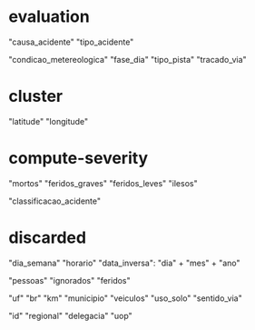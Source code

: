 # evaluation

"causa_acidente"
"tipo_acidente"

"condicao_metereologica"
"fase_dia"
"tipo_pista"
"tracado_via"

# cluster

"latitude"
"longitude"

# compute-severity

"mortos"
"feridos_graves"
"feridos_leves"
"ilesos"

"classificacao_acidente"

# discarded

"dia_semana"
"horario"
"data_inversa": "dia" + "mes" + "ano"

"pessoas"
"ignorados"
"feridos"

"uf"
"br"
"km"
"municipio"
"veiculos"
"uso_solo"
"sentido_via"

"id"
"regional"
"delegacia"
"uop"
